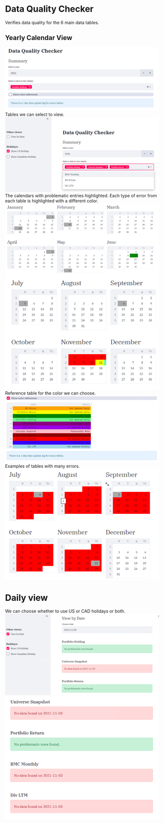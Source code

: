 # Data Quality Checker
Verifies data quality for the 6 main data tables.

## Yearly Calendar View
![Summary view](screenshot_selection.png)
Tables we can select to view.
![Selection dropdown](screenshot_selection_dropdown.png)
The calendars with problematic entries highlighted. Each type of error from each table is highlighted with a different color.
![Jan to June](prob_cal_jan_june.png)
![July to December](prob_calendar_july_decem_2021.png)
Reference table for the color we can choose.
![Daily view selection](color_ref.png)
Examples of tables with many errors.
![Daily view selection](prob_calendar_july_decem.png)

# Daily view
We can choose whether to use US or CAD holidays or both.
![Daily view selection](daily_view_selection.png)
![Daily view selection](daily_view_messages.png)

